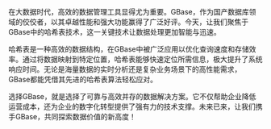 在大数据时代，高效的数据管理工具显得尤为重要。GBase，作为国产数据库领域的佼佼者，以其卓越性能和强大功能赢得了广泛好评。今天，让我们聚焦于GBase中的哈希表技术，这一关键技术让数据处理更加智能与迅速。

哈希表是一种高效的数据结构，在GBase中被广泛应用以优化查询速度和存储效率。通过将数据映射到特定位置，哈希表能够快速定位所需信息，极大提升了系统响应时间。无论是海量数据的实时分析还是复杂业务场景下的高性能需求，GBase都能凭借其先进的哈希表算法轻松应对。

选择GBase，就是选择了可靠与高效并存的数据解决方案。它不仅帮助企业降低运营成本，还为企业的数字化转型提供了强有力的技术支撑。未来已来，让我们携手GBase，共同探索数据价值的新高度！